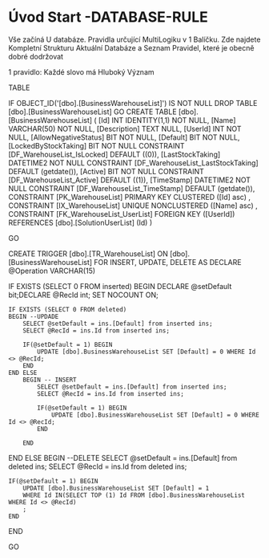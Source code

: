 ﻿# Úvod   Start -DATABASE-RULE  

Vše začíná U databáze. 
Pravidla určující MultiLogiku v 1 Balíčku.
Zde najdete Kompletní Strukturu Aktuální Databáze
a Seznam Pravidel, které je obecně dobré dodržovat

1 pravidlo: Každé slovo má Hluboký Význam

TABLE


 IF OBJECT_ID('[dbo].[BusinessWarehouseList]') IS NOT NULL 
 DROP TABLE [dbo].[BusinessWarehouseList] 
 GO
 CREATE TABLE [dbo].[BusinessWarehouseList] ( 
 [Id]                   INT              IDENTITY(1,1)          NOT NULL,
 [Name]                 VARCHAR(50)                             NOT NULL,
 [Description]          TEXT                                        NULL,
 [UserId]               INT                                     NOT NULL,
 [AllowNegativeStatus]  BIT                                     NOT NULL,
 [Default]              BIT                                     NOT NULL,
 [LockedByStockTaking]  BIT                                     NOT NULL  CONSTRAINT [DF_WarehouseList_IsLocked] DEFAULT ((0)),
 [LastStockTaking]      DATETIME2                               NOT NULL  CONSTRAINT [DF_WarehouseList_LastStockTaking] DEFAULT (getdate()),
 [Active]               BIT                                     NOT NULL  CONSTRAINT [DF_WarehouseList_Active] DEFAULT ((1)),
 [TimeStamp]            DATETIME2                               NOT NULL  CONSTRAINT [DF_WarehouseList_TimeStamp] DEFAULT (getdate()),
 CONSTRAINT   [PK_WarehouseList]  PRIMARY KEY CLUSTERED    ([Id] asc) ,
 CONSTRAINT   [IX_WarehouseList]  UNIQUE      NONCLUSTERED ([Name] asc) ,
 CONSTRAINT [FK_WarehouseList_UserList] FOREIGN KEY ([UserId]) REFERENCES [dbo].[SolutionUserList] (Id) )
 
 
 GO
 
 CREATE   TRIGGER [dbo].[TR_WarehouseList] ON [dbo].[BusinessWarehouseList]
FOR INSERT, UPDATE, DELETE
AS
DECLARE @Operation VARCHAR(15)
 
IF EXISTS (SELECT 0 FROM inserted)
BEGIN
	DECLARE @setDefault bit;DECLARE @RecId int;
	SET NOCOUNT ON;

    IF EXISTS (SELECT 0 FROM deleted)
    BEGIN --UPDADE
		SELECT @setDefault = ins.[Default] from inserted ins;
		SELECT @RecId = ins.Id from inserted ins;

		IF(@setDefault = 1) BEGIN
			UPDATE [dbo].BusinessWarehouseList SET [Default] = 0 WHERE Id <> @RecId; 		
		END
	END ELSE
		BEGIN -- INSERT
			SELECT @setDefault = ins.[Default] from inserted ins;
			SELECT @RecId = ins.Id from inserted ins;

			IF(@setDefault = 1) BEGIN
				UPDATE [dbo].BusinessWarehouseList SET [Default] = 0 WHERE Id <> @RecId; 		
			END
		
		END
END ELSE 
BEGIN --DELETE
	SELECT @setDefault = ins.[Default] from deleted ins;
	SELECT @RecId = ins.Id from deleted ins;

	IF(@setDefault = 1) BEGIN
		UPDATE [dbo].BusinessWarehouseList SET [Default] = 1  
		WHERE Id IN(SELECT TOP (1) Id FROM [dbo].BusinessWarehouseList WHERE Id <> @RecId)
		;
	END
END

 GO
